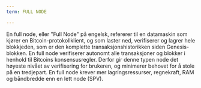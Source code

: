 ```yaml
---
term: FULL NODE

---
```

En full node, eller "Full Node" på engelsk, refererer til en datamaskin som kjører en Bitcoin-protokollklient, og som laster ned, verifiserer og lagrer hele blokkjeden, som er den komplette transaksjonshistorikken siden Genesis-blokken. En full node verifiserer autonomt alle transaksjoner og blokker i henhold til Bitcoins konsensusregler. Derfor gir denne typen node det høyeste nivået av verifisering for brukeren, og minimerer behovet for å stole på en tredjepart. En full node krever mer lagringsressurser, regnekraft, RAM og båndbredde enn en lett node (SPV).